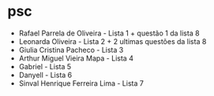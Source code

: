 # psc
* Rafael Parrela de Oliveira - Lista 1 + questão 1 da lista 8
* Leonarda Oliveira - Lista 2 + 2 ultimas questões da lista 8 
* Giulia Cristina Pacheco - Lista 3
* Arthur Miguel Vieira Mapa - Lista 4
* Gabriel - Lista 5
* Danyell - Lista 6
* Sinval Henrique Ferreira Lima - Lista 7
